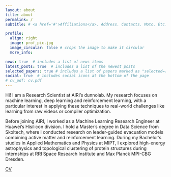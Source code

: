 ```yaml
---
layout: about
title: about
permalink: /
subtitle: # <a href='#'>Affiliations</a>. Address. Contacts. Moto. Etc.

profile:
  align: right
  image: prof_pic.jpg
  image_circular: false # crops the image to make it circular
  more_info: 

news: true  # includes a list of news items
latest_posts: true  # includes a list of the newest posts
selected_papers: true # includes a list of papers marked as "selected={true}"
social: true  # includes social icons at the bottom of the page
# cv_pdf: cv.pdf
---
```


<!-- Hello, I am Albina! I am a Research Engineer at AIRI, where I work at dunnolab. I am broadly interested in AI, especially, Reinforcement learning. -->

Hi! I am a Research Scientist at AIRI’s dunnolab. My research focuses on machine learning, deep learning and reinforcement learning, with a particular interest in applying these techniques to real-world challenges like learning from raw videos or compiler optimization.

Before joining AIRI, I worked as a Machine Learning Research Engineer at Huawei’s Hisilicon division. I hold a Master’s degree in Data Science from Skoltech, where I conducted research on leader-guided evacuation models combining active matter and reinforcement learning. During my Bachelor’s studies in Applied Mathematics and Physics at MIPT, I explored high-energy astrophysics and topological clustering of protein structures during internships at RRI Space Research Institute and  Max Planck MPI-CBG Dresden.

<!-- <p>[CV](/assets/docs/cv.pdf).</p> -->
<!-- <p>My CV [here](/assets/docs/cv.pdf).</p> -->
<a href="assets/pdf/cv.pdf">CV</a> 
<!-- <a href="assets/pdf/cv.pdf" class="btn btn-primary">Download My CV</a> -->
<!-- <a href="/assets/pdf/cv.pdf" 
   style="display: inline-block; 
          padding: 8px 16px; 
          font-size: 14px; 
          color: #fff; 
          background-color: #007bff; 
          text-decoration: none; 
          border-radius: 4px; 
          font-family: Arial, sans-serif;">
    Download My CV
</a> -->
<!-- Put your address / P.O. box / other info right below your picture. You can also disable any of these elements by editing `profile` property of the YAML header of your `_pages/about.md`. Edit `_bibliography/papers.bib` and Jekyll will render your [publications page](/al-folio/publications/) automatically.

Link to your social media connections, too. This theme is set up to use [Font Awesome icons](https://fontawesome.com/) and [Academicons](https://jpswalsh.github.io/academicons/), like the ones below. Add your Facebook, Twitter, LinkedIn, Google Scholar, or just disable all of them. -->